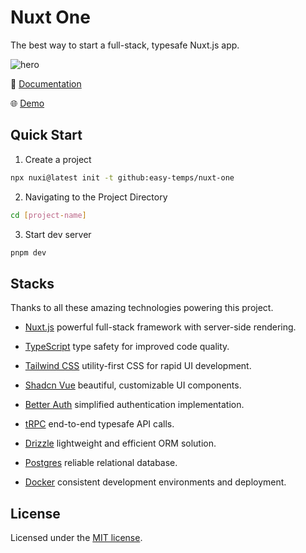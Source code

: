 # Nuxt One

The best way to start a full-stack, typesafe Nuxt.js app.

![hero](https://cdn.jsdelivr.net/gh/easy-temps/easy-static/og.png)

📖 [Documentation](https://one-docs.netlify.app/)

🌐 [Demo](https://www.one.devv.zone/)

## Quick Start

1. Create a project

  ```bash
  npx nuxi@latest init -t github:easy-temps/nuxt-one
  ```

2. Navigating to the Project Directory

  ```bash
  cd [project-name]
  ```

3. Start dev server

  ```bash
  pnpm dev
  ```

## Stacks

Thanks to all these amazing technologies powering this project.

- [Nuxt.js](https://nuxt.com/) powerful full-stack framework with server-side rendering.
- [TypeScript](https://www.typescriptlang.org/) type safety for improved code quality.
- [Tailwind CSS](https://tailwindcss.com/) utility-first CSS for rapid UI development.
- [Shadcn Vue](https://www.shadcn-vue.com/) beautiful, customizable UI components.
- [Better Auth](https://better-auth.com/) simplified authentication implementation.
- [tRPC](https://trpc.io/) end-to-end typesafe API calls.
- [Drizzle](https://orm.drizzle.team/) lightweight and efficient ORM solution.
- [Postgres](https://www.postgresql.org/) reliable relational database.

- [Docker](https://www.docker.com/) consistent development environments and deployment.

## License

Licensed under the [MIT license](https://github.com/easy-temps/nuxt-one/blob/main/LICENSE).
